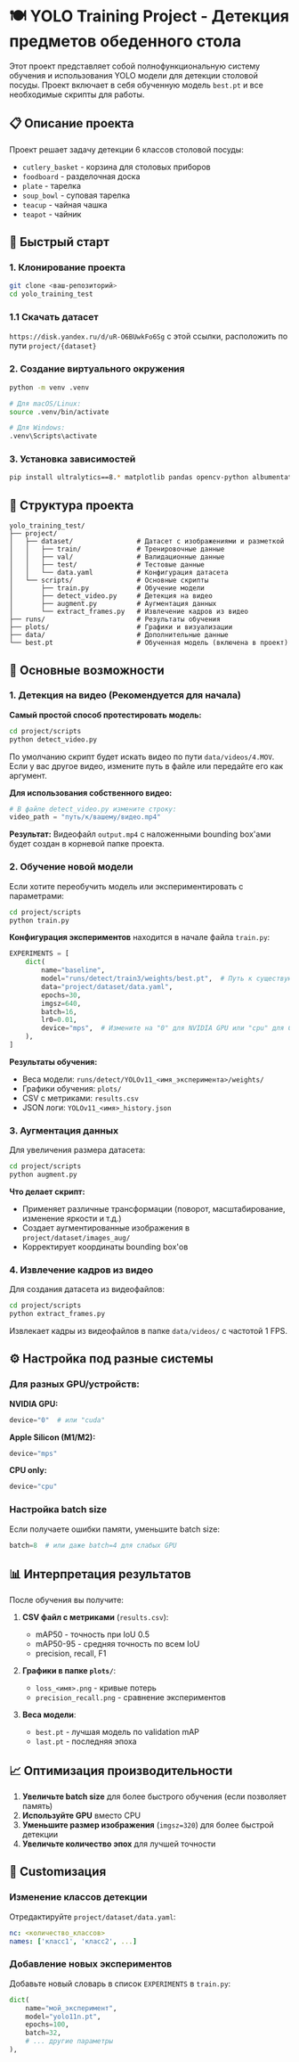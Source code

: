 # 🍽️ YOLO Training Project - Детекция предметов обеденного стола

Этот проект представляет собой полнофункциональную систему обучения и использования YOLO модели для детекции столовой посуды. Проект включает в себя обученную модель `best.pt` и все необходимые скрипты для работы.

## 📋 Описание проекта

Проект решает задачу детекции 6 классов столовой посуды:
- `cutlery_basket` - корзина для столовых приборов
- `foodboard` - разделочная доска  
- `plate` - тарелка
- `soup_bowl` - суповая тарелка
- `teacup` - чайная чашка
- `teapot` - чайник

## 🚀 Быстрый старт

### 1. Клонирование проекта
```bash
git clone <ваш-репозиторий>
cd yolo_training_test
```
### 1.1 Скачать датасет
`https://disk.yandex.ru/d/uR-O6BUwkFo6Sg` с этой ссылки, расположить по пути `project/{dataset}`

### 2. Создание виртуального окружения
```bash
python -m venv .venv

# Для macOS/Linux:
source .venv/bin/activate

# Для Windows:
.venv\Scripts\activate
```

### 3. Установка зависимостей
```bash
pip install ultralytics==8.* matplotlib pandas opencv-python albumentations
```

## 📁 Структура проекта

```
yolo_training_test/
├── project/
│   ├── dataset/                # Датасет с изображениями и разметкой
│   │   ├── train/              # Тренировочные данные
│   │   ├── val/                # Валидационные данные
│   │   ├── test/               # Тестовые данные
│   │   └── data.yaml           # Конфигурация датасета
│   └── scripts/                # Основные скрипты
│       ├── train.py            # Обучение модели
│       ├── detect_video.py     # Детекция на видео
│       ├── augment.py          # Аугментация данных
│       └── extract_frames.py   # Извлечение кадров из видео
├── runs/                       # Результаты обучения
├── plots/                      # Графики и визуализации
├── data/                       # Дополнительные данные
└── best.pt                     # Обученная модель (включена в проект)
```

## 🎯 Основные возможности

### 1. Детекция на видео (Рекомендуется для начала)

**Самый простой способ протестировать модель:**

```bash
cd project/scripts
python detect_video.py
```

По умолчанию скрипт будет искать видео по пути `data/videos/4.MOV`. Если у вас другое видео, измените путь в файле или передайте его как аргумент.

**Для использования собственного видео:**
```python
# В файле detect_video.py измените строку:
video_path = "путь/к/вашему/видео.mp4"
```

**Результат:** Видеофайл `output.mp4` с наложенными bounding box'ами будет создан в корневой папке проекта.

### 2. Обучение новой модели

Если хотите переобучить модель или экспериментировать с параметрами:

```bash
cd project/scripts
python train.py
```

**Конфигурация экспериментов** находится в начале файла `train.py`:

```python
EXPERIMENTS = [
    dict(
        name="baseline",
        model="runs/detect/train3/weights/best.pt",  # Путь к существующей модели
        data="project/dataset/data.yaml",
        epochs=30,
        imgsz=640,
        batch=16,
        lr0=0.01,
        device="mps",  # Измените на "0" для NVIDIA GPU или "cpu" для CPU
    ),
]
```

**Результаты обучения:**
- Веса модели: `runs/detect/YOLOv11_<имя_эксперимента>/weights/`
- Графики обучения: `plots/`
- CSV с метриками: `results.csv`
- JSON логи: `YOLOv11_<имя>_history.json`

### 3. Аугментация данных

Для увеличения размера датасета:

```bash
cd project/scripts
python augment.py
```

**Что делает скрипт:**
- Применяет различные трансформации (поворот, масштабирование, изменение яркости и т.д.)
- Создает аугментированные изображения в `project/dataset/images_aug/`
- Корректирует координаты bounding box'ов

### 4. Извлечение кадров из видео

Для создания датасета из видеофайлов:

```bash
cd project/scripts
python extract_frames.py
```

Извлекает кадры из видеофайлов в папке `data/videos/` с частотой 1 FPS.

## ⚙️ Настройка под разные системы

### Для разных GPU/устройств:

**NVIDIA GPU:**
```python
device="0"  # или "cuda"
```

**Apple Silicon (M1/M2):**
```python
device="mps"
```

**CPU only:**
```python
device="cpu"
```

### Настройка batch size

Если получаете ошибки памяти, уменьшите batch size:
```python
batch=8  # или даже batch=4 для слабых GPU
```

## 📊 Интерпретация результатов

После обучения вы получите:

1. **CSV файл с метриками** (`results.csv`):
   - mAP50 - точность при IoU 0.5
   - mAP50-95 - средняя точность по всем IoU
   - precision, recall, F1

2. **Графики в папке `plots/`**:
   - `loss_<имя>.png` - кривые потерь
   - `precision_recall.png` - сравнение экспериментов

3. **Веса модели**:
   - `best.pt` - лучшая модель по validation mAP
   - `last.pt` - последняя эпоха


## 📈 Оптимизация производительности

1. **Увеличьте batch size** для более быстрого обучения (если позволяет память)
2. **Используйте GPU** вместо CPU
3. **Уменьшите размер изображения** (`imgsz=320`) для более быстрой детекции
4. **Увеличьте количество эпох** для лучшей точности

## 🎨 Сustomизация

### Изменение классов детекции

Отредактируйте `project/dataset/data.yaml`:
```yaml
nc: <количество_классов>
names: ['класс1', 'класс2', ...]
```

### Добавление новых экспериментов

Добавьте новый словарь в список `EXPERIMENTS` в `train.py`:
```python
dict(
    name="мой_эксперимент",
    model="yolo11n.pt",
    epochs=100,
    batch=32,
    # ... другие параметры
),
```
